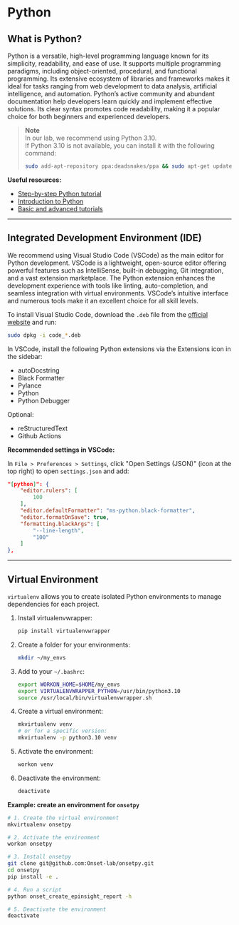 # Python
## What is Python?

Python is a versatile, high-level programming language known for its simplicity, readability, and ease of use. It supports multiple programming paradigms, including object-oriented, procedural, and functional programming. Its extensive ecosystem of libraries and frameworks makes it ideal for tasks ranging from web development to data analysis, artificial intelligence, and automation. Python’s active community and abundant documentation help developers learn quickly and implement effective solutions. Its clear syntax promotes code readability, making it a popular choice for both beginners and experienced developers.

> **Note**  
> In our lab, we recommend using Python 3.10.  
> If Python 3.10 is not available, you can install it with the following command:  
> ```bash
> sudo add-apt-repository ppa:deadsnakes/ppa && sudo apt-get update && sudo apt-get install python3.10
> ```

**Useful resources:**
- [Step-by-step Python tutorial](https://www.w3schools.com/python/python_intro.asp)
- [Introduction to Python](https://www.programiz.com/python-programming/first-program)
- [Basic and advanced tutorials](https://www.learnpython.org/)

---

## Integrated Development Environment (IDE)

We recommend using Visual Studio Code (VSCode) as the main editor for Python development. VSCode is a lightweight, open-source editor offering powerful features such as IntelliSense, built-in debugging, Git integration, and a vast extension marketplace. The Python extension enhances the development experience with tools like linting, auto-completion, and seamless integration with virtual environments. VSCode’s intuitive interface and numerous tools make it an excellent choice for all skill levels.

To install Visual Studio Code, download the `.deb` file from the [official website](https://code.visualstudio.com/download) and run:
```bash
sudo dpkg -i code_*.deb
```

In VSCode, install the following Python extensions via the Extensions icon in the sidebar:

- autoDocstring
- Black Formatter
- Pylance
- Python
- Python Debugger

Optional:
- reStructuredText
- Github Actions

**Recommended settings in VSCode:**

In `File > Preferences > Settings`, click "Open Settings (JSON)" (icon at the top right) to open `settings.json` and add:

```json
"[python]": {
    "editor.rulers": [
        100
    ],
    "editor.defaultFormatter": "ms-python.black-formatter",
    "editor.formatOnSave": true,
    "formatting.blackArgs": [
        "--line-length",
        "100"
    ]
},
```

---

## Virtual Environment

`virtualenv` allows you to create isolated Python environments to manage dependencies for each project.

1. Install virtualenvwrapper:
    ```bash
    pip install virtualenvwrapper
    ```
2. Create a folder for your environments:
    ```bash
    mkdir ~/my_envs
    ```
3. Add to your `~/.bashrc`:
    ```bash
    export WORKON_HOME=$HOME/my_envs
    export VIRTUALENVWRAPPER_PYTHON=/usr/bin/python3.10
    source /usr/local/bin/virtualenvwrapper.sh
    ```
4. Create a virtual environment:
    ```bash
    mkvirtualenv venv
    # or for a specific version:
    mkvirtualenv -p python3.10 venv
    ```
5. Activate the environment:
    ```bash
    workon venv
    ```
6. Deactivate the environment:
    ```bash
    deactivate
    ```

**Example: create an environment for `onsetpy`**

```bash
# 1. Create the virtual environment
mkvirtualenv onsetpy

# 2. Activate the environment
workon onsetpy

# 3. Install onsetpy
git clone git@github.com:Onset-lab/onsetpy.git
cd onsetpy
pip install -e .

# 4. Run a script
python onset_create_epinsight_report -h

# 5. Deactivate the environment
deactivate
```
